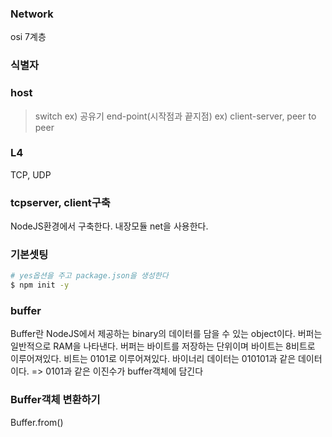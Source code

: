### Network
osi 7계층

### 식별자


### host
> switch
ex) 공유기
>end-point(시작점과 끝지점)
ex) client-server, peer to peer


### L4
TCP, UDP


### tcpserver, client구축
NodeJS환경에서 구축한다.
내장모듈 net을 사용한다.

### 기본셋팅
```sh
# yes옵션을 주고 package.json을 생성한다
$ npm init -y
```

### buffer
Buffer란 NodeJS에서 제공하는 binary의 데이터를 담을 수 있는 object이다.
버퍼는 일반적으로 RAM을 나타낸다. 버퍼는 바이트를 저장하는 단위이며 바이트는 8비트로 이루어져있다.
비트는 0101로 이루어져있다.
바이너리 데이터는 010101과 같은 데이터이다.
=> 0101과 같은 이진수가 buffer객체에 담긴다


### Buffer객체 변환하기
Buffer.from()